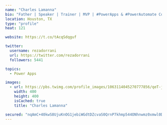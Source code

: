 ```yaml
---
name: "Charles Lamanna"
bio: "Father | Speaker | Trainer | MVP | #PowerApps & #PowerAutomate Community Super User | YouTuber Right-pointing triangle http://youtube.com/c/rezadorrani | Learn - Share - Clockwise rightwards and leftwards open circle arrows"
location: Houston, TX
type: "profile"
heat: 121

website: https://t.co/tAcqSdqguf

twitter:
  username: rezadorrani
  url: https://twitter.com/rezadorrani
  followers: 5441

topics:
  - Power Apps

images:
  - url: https://pbs.twimg.com/profile_images/1063114045270777856/qeT-jpWr_400x400.jpg
    width: 400
    height: 400
    isCached: true
    title: "Charles Lamanna"

secured: "nqAmC+40kwS8UjuKnOG1jebiWGdtDZcvaS0QrnP7khmp544ONhnwmz0xmwl0DmQXBjnrYMVN+dmYFjiUJr0zAP/27DGyiezBWsaY2q+gQwzJJOjsU58XJkO17HcsQ8CLOvHSk/t7LNEPC7N5rwaPaQI7kllAZ+1G4BDK2GdAcEpXm5xntZChTeQAjamIQTJ3blKVpildpEpSku0iV/Ex0tyePPi16HiafMg8mfrVCp4L/SkxDkCwbNaJjHmHGitZ9Al618HLVenRVGXIg3FmSRle7qQLhMccPLJyg7uMRb5Lo+wX+EHx8ciABztVhLfPUvPL0hBDj3rT7oUtNYwYJPqtWBz9Njf3olKG8jUTYKbpAXfrKwPn2Vo71Tr4rA5aJwrxagI3SB7me76g4JqWwpiYWzp4YJ3qw4+mOv/Wq5A=;VrviWAFmtrz+0YQjYdYWoQ=="
---
```


